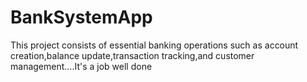 # BankSystemApp
This project consists of essential banking operations such as account creation,balance update,transaction tracking,and customer management....It's a job well done
